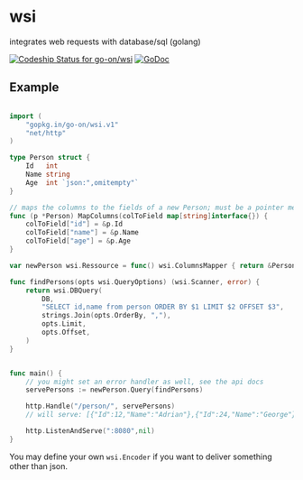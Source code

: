 # wsi
integrates web requests with database/sql (golang)

[ ![Codeship Status for go-on/wsi](https://codeship.io/projects/88d33190-89c8-0132-2266-4676ffdbdc37/status)](https://codeship.io/projects/59797) [![GoDoc](https://godoc.org/github.com/go-on/wsi?status.png)](http://godoc.org/github.com/go-on/wsi)

## Example

```go

import (
    "gopkg.in/go-on/wsi.v1"
    "net/http"
)

type Person struct {
    Id   int
    Name string
    Age  int `json:",omitempty"`
}

// maps the columns to the fields of a new Person; must be a pointer method
func (p *Person) MapColumns(colToField map[string]interface{}) {
    colToField["id"] = &p.Id
    colToField["name"] = &p.Name
    colToField["age"] = &p.Age
}

var newPerson wsi.Ressource = func() wsi.ColumnsMapper { return &Person{} }

func findPersons(opts wsi.QueryOptions) (wsi.Scanner, error) {
    return wsi.DBQuery(
        DB, 
        "SELECT id,name from person ORDER BY $1 LIMIT $2 OFFSET $3", 
        strings.Join(opts.OrderBy, ","), 
        opts.Limit, 
        opts.Offset,
    )
}


func main() {
    // you might set an error handler as well, see the api docs
    servePersons := newPerson.Query(findPersons)

    http.Handle("/person/", servePersons)
    // will serve: [{"Id":12,"Name":"Adrian"},{"Id":24,"Name":"George"},...]

    http.ListenAndServe(":8080",nil)    
}

```

You may define your own `wsi.Encoder` if you want to deliver something other than json.